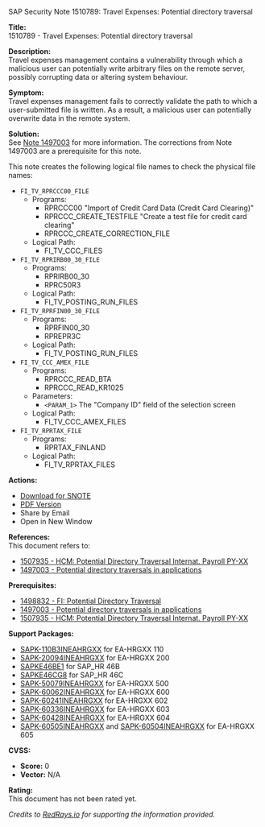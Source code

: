 SAP Security Note 1510789: Travel Expenses: Potential directory traversal

**Title:**  
1510789 - Travel Expenses: Potential directory traversal

**Description:**  
Travel expenses management contains a vulnerability through which a malicious user can potentially write arbitrary files on the remote server, possibly corrupting data or altering system behaviour.

**Symptom:**  
Travel expenses management fails to correctly validate the path to which a user-submitted file is written. As a result, a malicious user can potentially overwrite data in the remote system.

**Solution:**  
See [Note 1497003](https://me.sap.com/notes/1497003) for more information. The corrections from Note 1497003 are a prerequisite for this note.

This note creates the following logical file names to check the physical file names:
- `FI_TV_RPRCCC00_FILE`
  - Programs:
    - RPRCCC00 "Import of Credit Card Data (Credit Card Clearing)"
    - RPRCCC_CREATE_TESTFILE "Create a test file for credit card clearing"
    - RPRCCC_CREATE_CORRECTION_FILE
  - Logical Path:
    - FI_TV_CCC_FILES
- `FI_TV_RPRIRB00_30_FILE`
  - Programs:
    - RPRIRB00_30
    - RPRC50R3
  - Logical Path:
    - FI_TV_POSTING_RUN_FILES
- `FI_TV_RPRFIN00_30_FILE`
  - Programs:
    - RPRFIN00_30
    - RPREPR3C
  - Logical Path:
    - FI_TV_POSTING_RUN_FILES
- `FI_TV_CCC_AMEX_FILE`
  - Programs:
    - RPRCCC_READ_BTA
    - RPRCCC_READ_KR1025
  - Parameters:
    - `<PARAM_1>` The "Company ID" field of the selection screen
  - Logical Path:
    - FI_TV_CCC_AMEX_FILES
- `FI_TV_RPRTAX_FILE`
  - Programs:
    - RPRTAX_FINLAND
  - Logical Path:
    - FI_TV_RPRTAX_FILES

**Actions:**  
- [Download for SNOTE](https://notesdownloads.sap.com/note/0040000008952622017)
- [PDF Version](https://userapps.support.sap.com/sap/support/sfm/notes/print/0001510789?language=en-US&token=D51FF27F0F4887C55D9E5D962305F400)
- Share by Email
- Open in New Window

**References:**  
This document refers to:
- [1507935 - HCM: Potential Directory Traversal Internat. Payroll PY-XX](https://me.sap.com/notes/1507935)
- [1497003 - Potential directory traversals in applications](https://me.sap.com/notes/1497003)

**Prerequisites:**  
- [1498832 - FI: Potential Directory Traversal](https://me.sap.com/notes/1498832)
- [1497003 - Potential directory traversals in applications](https://me.sap.com/notes/1497003)
- [1507935 - HCM: Potential Directory Traversal Internat. Payroll PY-XX](https://me.sap.com/notes/1507935)

**Support Packages:**  
- [SAPK-110B3INEAHRGXX](https://me.sap.com/supportpackage/SAPK-110B3INEAHRGXX) for EA-HRGXX 110
- [SAPK-20094INEAHRGXX](https://me.sap.com/supportpackage/SAPK-20094INEAHRGXX) for EA-HRGXX 200
- [SAPKE46BE1](https://me.sap.com/supportpackage/SAPKE46BE1) for SAP_HR 46B
- [SAPKE46CG8](https://me.sap.com/supportpackage/SAPKE46CG8) for SAP_HR 46C
- [SAPK-50079INEAHRGXX](https://me.sap.com/supportpackage/SAPK-50079INEAHRGXX) for EA-HRGXX 500
- [SAPK-60062INEAHRGXX](https://me.sap.com/supportpackage/SAPK-60062INEAHRGXX) for EA-HRGXX 600
- [SAPK-60241INEAHRGXX](https://me.sap.com/supportpackage/SAPK-60241INEAHRGXX) for EA-HRGXX 602
- [SAPK-60336INEAHRGXX](https://me.sap.com/supportpackage/SAPK-60336INEAHRGXX) for EA-HRGXX 603
- [SAPK-60428INEAHRGXX](https://me.sap.com/supportpackage/SAPK-60428INEAHRGXX) for EA-HRGXX 604
- [SAPK-60505INEAHRGXX](https://me.sap.com/supportpackage/SAPK-60505INEAHRGXX) and [SAPK-60504INEAHRGXX](https://me.sap.com/supportpackage/SAPK-60504INEAHRGXX) for EA-HRGXX 605

**CVSS:**  
- **Score:** 0  
- **Vector:** N/A

**Rating:**  
This document has not been rated yet.

*Credits to [RedRays.io](https://redrays.io) for supporting the information provided.*